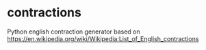 # contractions
Python english contraction generator based on https://en.wikipedia.org/wiki/Wikipedia:List_of_English_contractions
